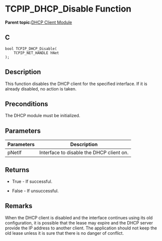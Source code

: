 # TCPIP\_DHCP\_Disable Function

**Parent topic:**[DHCP Client Module](GUID-9356D53B-4F42-4E1E-B051-90F7C4D448E6.md)

## C

```
bool TCPIP_DHCP_Disable(
    TCPIP_NET_HANDLE hNet
);
```

## Description

This function disables the DHCP client for the specified interface. If it is already disabled, no action is taken.

## Preconditions

The DHCP module must be initialized.

## Parameters

|Parameters|Description|
|----------|-----------|
|pNetIf|Interface to disable the DHCP client on.|

## Returns

-   True - If successful.

-   False - If unsuccessful.


## Remarks

When the DHCP client is disabled and the interface continues using its old configuration, it is possible that the lease may expire and the DHCP server provide the IP address to another client. The application should not keep the old lease unless it is sure that there is no danger of conflict.

